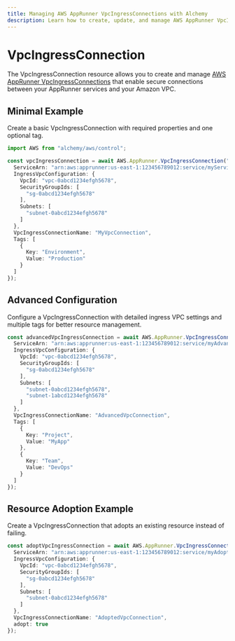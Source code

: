 ```yaml
---
title: Managing AWS AppRunner VpcIngressConnections with Alchemy
description: Learn how to create, update, and manage AWS AppRunner VpcIngressConnections using Alchemy Cloud Control.
---
```


# VpcIngressConnection

The VpcIngressConnection resource allows you to create and manage [AWS AppRunner VpcIngressConnections](https://docs.aws.amazon.com/apprunner/latest/userguide/) that enable secure connections between your AppRunner services and your Amazon VPC.

## Minimal Example

Create a basic VpcIngressConnection with required properties and one optional tag.

```ts
import AWS from "alchemy/aws/control";

const vpcIngressConnection = await AWS.AppRunner.VpcIngressConnection("myVpcIngressConnection", {
  ServiceArn: "arn:aws:apprunner:us-east-1:123456789012:service/myService",
  IngressVpcConfiguration: {
    VpcId: "vpc-0abcd1234efgh5678",
    SecurityGroupIds: [
      "sg-0abcd1234efgh5678"
    ],
    Subnets: [
      "subnet-0abcd1234efgh5678"
    ]
  },
  VpcIngressConnectionName: "MyVpcConnection",
  Tags: [
    {
      Key: "Environment",
      Value: "Production"
    }
  ]
});
```

## Advanced Configuration

Configure a VpcIngressConnection with detailed ingress VPC settings and multiple tags for better resource management.

```ts
const advancedVpcIngressConnection = await AWS.AppRunner.VpcIngressConnection("advancedVpcIngressConnection", {
  ServiceArn: "arn:aws:apprunner:us-east-1:123456789012:service/myAdvancedService",
  IngressVpcConfiguration: {
    VpcId: "vpc-0abcd1234efgh5678",
    SecurityGroupIds: [
      "sg-0abcd1234efgh5678"
    ],
    Subnets: [
      "subnet-0abcd1234efgh5678",
      "subnet-1abcd1234efgh5678"
    ]
  },
  VpcIngressConnectionName: "AdvancedVpcConnection",
  Tags: [
    {
      Key: "Project",
      Value: "MyApp"
    },
    {
      Key: "Team",
      Value: "DevOps"
    }
  ]
});
```

## Resource Adoption Example

Create a VpcIngressConnection that adopts an existing resource instead of failing.

```ts
const adoptVpcIngressConnection = await AWS.AppRunner.VpcIngressConnection("adoptVpcIngressConnection", {
  ServiceArn: "arn:aws:apprunner:us-east-1:123456789012:service/myAdoptedService",
  IngressVpcConfiguration: {
    VpcId: "vpc-0abcd1234efgh5678",
    SecurityGroupIds: [
      "sg-0abcd1234efgh5678"
    ],
    Subnets: [
      "subnet-0abcd1234efgh5678"
    ]
  },
  VpcIngressConnectionName: "AdoptedVpcConnection",
  adopt: true
});
```